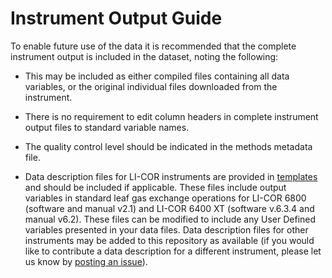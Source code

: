 # Instrument Output Guide

To enable future use of the data it is recommended that the complete instrument output is included in the dataset, noting the following:

-   This may be included as either compiled files containing all data variables, or the original individual files downloaded from the instrument.

-   There is no requirement to edit column headers in complete instrument output files to standard variable names.

-   The quality control level should be indicated in the methods metadata file.

-   Data description files for LI-COR instruments are provided in [templates](templates) and should be included if applicable.
    These files include output variables in standard leaf gas exchange operations for LI-COR 6800 (software and manual v2.1) and LI-COR 6400 XT (software v.6.3.4 and manual v6.2).
    These files can be modified to include any User Defined variables presented in your data files.
    Data description files for other instruments may be added to this repository as available (if you would like to contribute a data description for a different instrument, please let us know by [posting an issue](https://github.com/ess-dive-workspace/essdive-leaf-gas-exchange/issues)).

